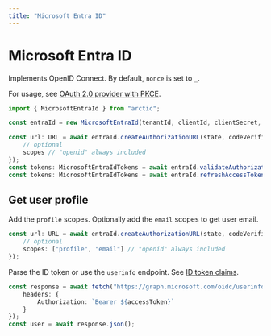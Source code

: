 ```yaml
---
title: "Microsoft Entra ID"
---
```


# Microsoft Entra ID

Implements OpenID Connect. By default, `nonce` is set to `_`.

For usage, see [OAuth 2.0 provider with PKCE](/guides/oauth2-pkce).

```ts
import { MicrosoftEntraId } from "arctic";

const entraId = new MicrosoftEntraId(tenantId, clientId, clientSecret, redirectURI);
```

```ts
const url: URL = await entraId.createAuthorizationURL(state, codeVerifier, {
	// optional
	scopes // "openid" always included
});
const tokens: MicrosoftEntraIdTokens = await entraId.validateAuthorizationCode(code, codeVerifier);
const tokens: MicrosoftEntraIdTokens = await entraId.refreshAccessToken(refreshToken);
```

## Get user profile

Add the `profile` scopes. Optionally add the `email` scopes to get user email.

```ts
const url: URL = await entraId.createAuthorizationURL(state, codeVerifier, {
	// optional
	scopes: ["profile", "email"] // "openid" always included
});
```

Parse the ID token or use the `userinfo` endpoint. See [ID token claims](https://learn.microsoft.com/en-us/entra/identity-platform/id-token-claims-reference).

```ts
const response = await fetch("https://graph.microsoft.com/oidc/userinfo", {
	headers: {
		Authorization: `Bearer ${accessToken}`
	}
});
const user = await response.json();
```
